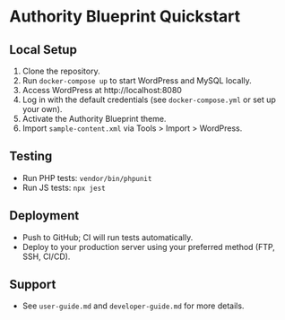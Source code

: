 # Authority Blueprint Quickstart

## Local Setup

1. Clone the repository.
2. Run `docker-compose up` to start WordPress and MySQL locally.
3. Access WordPress at http://localhost:8080
4. Log in with the default credentials (see `docker-compose.yml` or set up your own).
5. Activate the Authority Blueprint theme.
6. Import `sample-content.xml` via Tools > Import > WordPress.

## Testing

- Run PHP tests: `vendor/bin/phpunit`
- Run JS tests: `npx jest`

## Deployment

- Push to GitHub; CI will run tests automatically.
- Deploy to your production server using your preferred method (FTP, SSH, CI/CD).

## Support

- See `user-guide.md` and `developer-guide.md` for more details.

